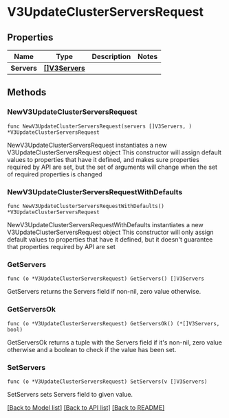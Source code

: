 # V3UpdateClusterServersRequest

## Properties

Name | Type | Description | Notes
------------ | ------------- | ------------- | -------------
**Servers** | [**[]V3Servers**](V3Servers.md) |  | 

## Methods

### NewV3UpdateClusterServersRequest

`func NewV3UpdateClusterServersRequest(servers []V3Servers, ) *V3UpdateClusterServersRequest`

NewV3UpdateClusterServersRequest instantiates a new V3UpdateClusterServersRequest object
This constructor will assign default values to properties that have it defined,
and makes sure properties required by API are set, but the set of arguments
will change when the set of required properties is changed

### NewV3UpdateClusterServersRequestWithDefaults

`func NewV3UpdateClusterServersRequestWithDefaults() *V3UpdateClusterServersRequest`

NewV3UpdateClusterServersRequestWithDefaults instantiates a new V3UpdateClusterServersRequest object
This constructor will only assign default values to properties that have it defined,
but it doesn't guarantee that properties required by API are set

### GetServers

`func (o *V3UpdateClusterServersRequest) GetServers() []V3Servers`

GetServers returns the Servers field if non-nil, zero value otherwise.

### GetServersOk

`func (o *V3UpdateClusterServersRequest) GetServersOk() (*[]V3Servers, bool)`

GetServersOk returns a tuple with the Servers field if it's non-nil, zero value otherwise
and a boolean to check if the value has been set.

### SetServers

`func (o *V3UpdateClusterServersRequest) SetServers(v []V3Servers)`

SetServers sets Servers field to given value.



[[Back to Model list]](../README.md#documentation-for-models) [[Back to API list]](../README.md#documentation-for-api-endpoints) [[Back to README]](../README.md)


